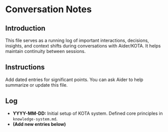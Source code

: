 # Conversation Notes

## Introduction

This file serves as a running log of important interactions, decisions, insights, and context shifts during conversations with Aider/KOTA. It helps maintain continuity between sessions.

## Instructions

Add dated entries for significant points. You can ask Aider to help summarize or update this file.

## Log

*   **YYYY-MM-DD:** Initial setup of KOTA system. Defined core principles in `knowledge-system.md`.
*   **(Add new entries below)**
